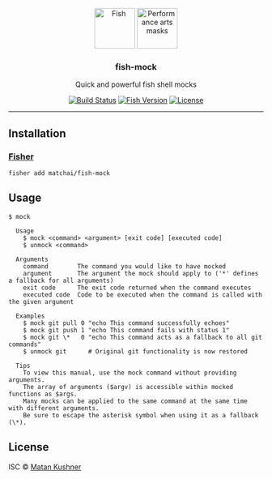 <p align="center">
  <img alt="Fish" src="https://user-images.githubusercontent.com/4658208/51090739-9ec35480-174e-11e9-8a64-4b375107bb38.png" width=80px>
  <img alt="Performance arts masks" src="https://user-images.githubusercontent.com/4658208/51090736-90753880-174e-11e9-82ba-36a703822c8e.png" width=80px>
  <h3 align="center">fish-mock</h3>
  <p align="center">Quick and powerful fish shell mocks</p>
  <p align="center">
    <a href="https://travis-ci.org/matchai/fish-mock"><img src="https://badgen.net/travis/matchai/fish-mock" alt="Build Status"></a>
    <a href="https://fishshell.com/"><img src="https://badgen.net/badge/fish/v3.0.0" alt="Fish Version"></a>
    <a href="https://github.com/matchai/fish-mock/blob/master/LICENSE"><img src="https://badgen.net/github/license/matchai/fish-mock" alt="License"></a>
  </p>
</p>

---

## Installation

### [Fisher](https://github.com/jorgebucaran/fisher)

```fish
fisher add matchai/fish-mock
```

## Usage

```
$ mock

  Usage
    $ mock <command> <argument> [exit code] [executed code]
    $ unmock <command>

  Arguments
    command        The command you would like to have mocked
    argument       The argument the mock should apply to ('*' defines a fallback for all arguments)
    exit code      The exit code returned when the command executes
    executed code  Code to be executed when the command is called with the given argument

  Examples
    $ mock git pull 0 "echo This command successfully echoes"
    $ mock git push 1 "echo This command fails with status 1"
    $ mock git \*   0 "echo This command acts as a fallback to all git commands"
    $ unmock git      # Original git functionality is now restored

  Tips
    To view this manual, use the mock command without providing arguments.
    The array of arguments ($argv) is accessible within mocked functions as $args.
    Many mocks can be applied to the same command at the same time with different arguments.
    Be sure to escape the asterisk symbol when using it as a fallback (\*).
```

## License

ISC © [Matan Kushner](https://matchai.me/)
